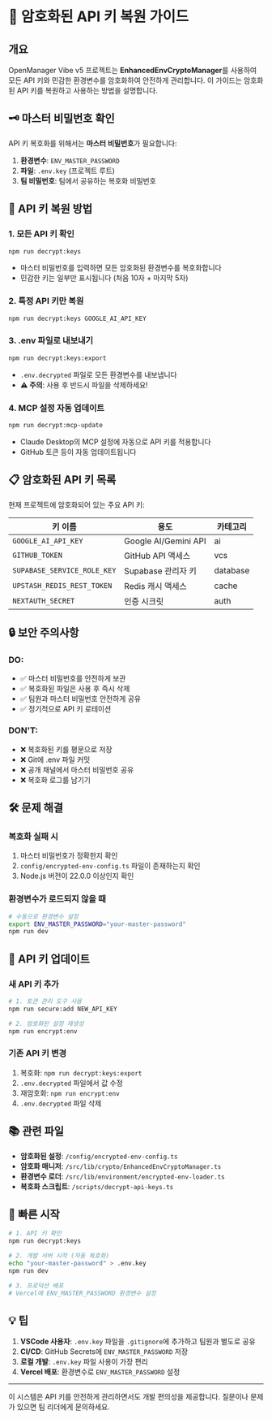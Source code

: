 # 🔐 암호화된 API 키 복원 가이드

## 개요

OpenManager Vibe v5 프로젝트는 **EnhancedEnvCryptoManager**를 사용하여 모든 API 키와 민감한 환경변수를 암호화하여 안전하게 관리합니다. 이 가이드는 암호화된 API 키를 복원하고 사용하는 방법을 설명합니다.

## 🗝️ 마스터 비밀번호 확인

API 키 복호화를 위해서는 **마스터 비밀번호**가 필요합니다:

1. **환경변수**: `ENV_MASTER_PASSWORD`
2. **파일**: `.env.key` (프로젝트 루트)
3. **팀 비밀번호**: 팀에서 공유하는 복호화 비밀번호

## 🚀 API 키 복원 방법

### 1. 모든 API 키 확인
```bash
npm run decrypt:keys
```
- 마스터 비밀번호를 입력하면 모든 암호화된 환경변수를 복호화합니다
- 민감한 키는 일부만 표시됩니다 (처음 10자 + 마지막 5자)

### 2. 특정 API 키만 복원
```bash
npm run decrypt:keys GOOGLE_AI_API_KEY
```

### 3. .env 파일로 내보내기
```bash
npm run decrypt:keys:export
```
- `.env.decrypted` 파일로 모든 환경변수를 내보냅니다
- **⚠️ 주의**: 사용 후 반드시 파일을 삭제하세요!

### 4. MCP 설정 자동 업데이트
```bash
npm run decrypt:mcp-update
```
- Claude Desktop의 MCP 설정에 자동으로 API 키를 적용합니다
- GitHub 토큰 등이 자동 업데이트됩니다

## 📋 암호화된 API 키 목록

현재 프로젝트에 암호화되어 있는 주요 API 키:

| 키 이름 | 용도 | 카테고리 |
|---------|------|----------|
| `GOOGLE_AI_API_KEY` | Google AI/Gemini API | ai |
| `GITHUB_TOKEN` | GitHub API 액세스 | vcs |
| `SUPABASE_SERVICE_ROLE_KEY` | Supabase 관리자 키 | database |
| `UPSTASH_REDIS_REST_TOKEN` | Redis 캐시 액세스 | cache |
| `NEXTAUTH_SECRET` | 인증 시크릿 | auth |

## 🔒 보안 주의사항

### DO:
- ✅ 마스터 비밀번호를 안전하게 보관
- ✅ 복호화된 파일은 사용 후 즉시 삭제
- ✅ 팀원과 마스터 비밀번호 안전하게 공유
- ✅ 정기적으로 API 키 로테이션

### DON'T:
- ❌ 복호화된 키를 평문으로 저장
- ❌ Git에 .env 파일 커밋
- ❌ 공개 채널에서 마스터 비밀번호 공유
- ❌ 복호화 로그를 남기기

## 🛠️ 문제 해결

### 복호화 실패 시
1. 마스터 비밀번호가 정확한지 확인
2. `config/encrypted-env-config.ts` 파일이 존재하는지 확인
3. Node.js 버전이 22.0.0 이상인지 확인

### 환경변수가 로드되지 않을 때
```bash
# 수동으로 환경변수 설정
export ENV_MASTER_PASSWORD="your-master-password"
npm run dev
```

## 🔄 API 키 업데이트

### 새 API 키 추가
```bash
# 1. 토큰 관리 도구 사용
npm run secure:add NEW_API_KEY

# 2. 암호화된 설정 재생성
npm run encrypt:env
```

### 기존 API 키 변경
1. 복호화: `npm run decrypt:keys:export`
2. `.env.decrypted` 파일에서 값 수정
3. 재암호화: `npm run encrypt:env`
4. `.env.decrypted` 파일 삭제

## 📚 관련 파일

- **암호화된 설정**: `/config/encrypted-env-config.ts`
- **암호화 매니저**: `/src/lib/crypto/EnhancedEnvCryptoManager.ts`
- **환경변수 로더**: `/src/lib/environment/encrypted-env-loader.ts`
- **복호화 스크립트**: `/scripts/decrypt-api-keys.ts`

## 🚀 빠른 시작

```bash
# 1. API 키 확인
npm run decrypt:keys

# 2. 개발 서버 시작 (자동 복호화)
echo "your-master-password" > .env.key
npm run dev

# 3. 프로덕션 배포
# Vercel에 ENV_MASTER_PASSWORD 환경변수 설정
```

## 💡 팁

1. **VSCode 사용자**: `.env.key` 파일을 `.gitignore`에 추가하고 팀원과 별도로 공유
2. **CI/CD**: GitHub Secrets에 `ENV_MASTER_PASSWORD` 저장
3. **로컬 개발**: `.env.key` 파일 사용이 가장 편리
4. **Vercel 배포**: 환경변수로 `ENV_MASTER_PASSWORD` 설정

---

이 시스템은 API 키를 안전하게 관리하면서도 개발 편의성을 제공합니다. 
질문이나 문제가 있으면 팀 리더에게 문의하세요.